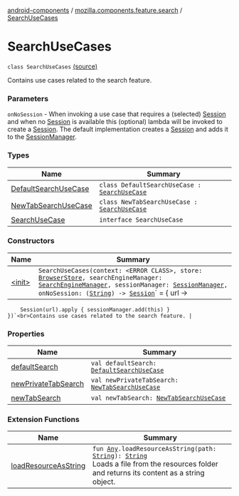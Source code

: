 [android-components](../../index.md) / [mozilla.components.feature.search](../index.md) / [SearchUseCases](./index.md)

# SearchUseCases

`class SearchUseCases` [(source)](https://github.com/mozilla-mobile/android-components/blob/master/components/feature/search/src/main/java/mozilla/components/feature/search/SearchUseCases.kt#L23)

Contains use cases related to the search feature.

### Parameters

`onNoSession` - When invoking a use case that requires a (selected) [Session](../../mozilla.components.browser.session/-session/index.md) and when no [Session](../../mozilla.components.browser.session/-session/index.md) is available
this (optional) lambda will be invoked to create a [Session](../../mozilla.components.browser.session/-session/index.md). The default implementation creates a [Session](../../mozilla.components.browser.session/-session/index.md) and adds
it to the [SessionManager](../../mozilla.components.browser.session/-session-manager/index.md).

### Types

| Name | Summary |
|---|---|
| [DefaultSearchUseCase](-default-search-use-case/index.md) | `class DefaultSearchUseCase : `[`SearchUseCase`](-search-use-case/index.md) |
| [NewTabSearchUseCase](-new-tab-search-use-case/index.md) | `class NewTabSearchUseCase : `[`SearchUseCase`](-search-use-case/index.md) |
| [SearchUseCase](-search-use-case/index.md) | `interface SearchUseCase` |

### Constructors

| Name | Summary |
|---|---|
| [&lt;init&gt;](-init-.md) | `SearchUseCases(context: <ERROR CLASS>, store: `[`BrowserStore`](../../mozilla.components.browser.state.store/-browser-store/index.md)`, searchEngineManager: `[`SearchEngineManager`](../../mozilla.components.browser.search/-search-engine-manager/index.md)`, sessionManager: `[`SessionManager`](../../mozilla.components.browser.session/-session-manager/index.md)`, onNoSession: (`[`String`](https://kotlinlang.org/api/latest/jvm/stdlib/kotlin/-string/index.html)`) -> `[`Session`](../../mozilla.components.browser.session/-session/index.md)` = { url ->
        Session(url).apply { sessionManager.add(this) }
    })`<br>Contains use cases related to the search feature. |

### Properties

| Name | Summary |
|---|---|
| [defaultSearch](default-search.md) | `val defaultSearch: `[`DefaultSearchUseCase`](-default-search-use-case/index.md) |
| [newPrivateTabSearch](new-private-tab-search.md) | `val newPrivateTabSearch: `[`NewTabSearchUseCase`](-new-tab-search-use-case/index.md) |
| [newTabSearch](new-tab-search.md) | `val newTabSearch: `[`NewTabSearchUseCase`](-new-tab-search-use-case/index.md) |

### Extension Functions

| Name | Summary |
|---|---|
| [loadResourceAsString](../../mozilla.components.support.test.file/kotlin.-any/load-resource-as-string.md) | `fun `[`Any`](https://kotlinlang.org/api/latest/jvm/stdlib/kotlin/-any/index.html)`.loadResourceAsString(path: `[`String`](https://kotlinlang.org/api/latest/jvm/stdlib/kotlin/-string/index.html)`): `[`String`](https://kotlinlang.org/api/latest/jvm/stdlib/kotlin/-string/index.html)<br>Loads a file from the resources folder and returns its content as a string object. |

